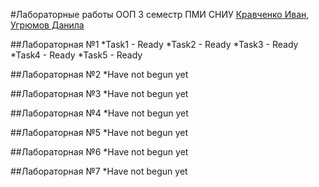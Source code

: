 #Лабораторные работы ООП 3 семестр ПМИ СНИУ
[Кравченко Иван](https://t.me/AStrateg2509), [Угрюмов Данила](https://t.me/hateboyyy)

##Лабораторная №1
*Task1 - Ready
*Task2 - Ready
*Task3 - Ready
*Task4 - Ready
*Task5 - Ready

##Лабораторная №2
*Have not begun yet

##Лабораторная №3
*Have not begun yet

##Лабораторная №4
*Have not begun yet

##Лабораторная №5
*Have not begun yet

##Лабораторная №6
*Have not begun yet

##Лабораторная №7
*Have not begun yet
